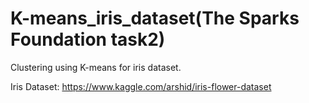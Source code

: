 # K-means_iris_dataset(The Sparks Foundation task2)
Clustering using K-means for iris dataset.

Iris Dataset: https://www.kaggle.com/arshid/iris-flower-dataset
